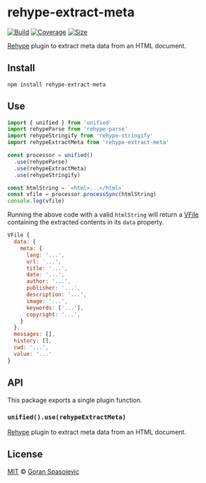 # rehype-extract-meta

[![Build][build-badge]][build]
[![Coverage][coverage-badge]][coverage]
[![Size][size-badge]][size]

[Rehype][rehype] plugin to extract meta data from an HTML document.

## Install

```
npm install rehype-extract-meta
```

## Use

```js
import { unified } from 'unified'
import rehypeParse from 'rehype-parse'
import rehypeStringify from 'rehype-stringify'
import rehypeExtractMeta from 'rehype-extract-meta'

const processor = unified()
  .use(rehypeParse)
  .use(rehypeExtractMeta)
  .use(rehypeStringify)

const htmlString = `<html>...</html>`
const vfile = processor.processSync(htmlString)
console.log(vfile)
```

Running the above code with a valid `htmlString` will return a [VFile][vfile] containing the extracted contents in its `data` property.

```js
VFile {
  data: {
    meta: {
      lang: '...',
      url: '...',
      title: '...',
      date: '...',
      author: '...',
      publisher: '...',
      description: '...',
      image: '...',
      keywords: ['...'],
      copyright: '...',
    }
  },
  messages: [],
  history: [],
  cwd: '...',
  value: '...'
}
```

## API

This package exports a single plugin function.

### `unified().use(rehypeExtractMeta)`

[Rehype][rehype] plugin to extract meta data from an HTML document.

## License

[MIT][license] © [Goran Spasojevic][author]

<!-- Definitions -->

[build-badge]: https://github.com/gorango/rehype-extract-meta/workflows/main/badge.svg
[build]: https://github.com/gorango/rehype-extract-meta/actions
[coverage-badge]: https://img.shields.io/codecov/c/github/gorango/rehype-extract-meta.svg
[coverage]: https://codecov.io/github/gorango/rehype-extract-meta
[size-badge]: https://badgen.net/packagephobia/publish/rehype-extract-meta
[size]: https://packagephobia.com/result?p=rehype-extract-meta
[rehype]: https://github.com/rehypejs/rehype
[vfile]: https://github.com/vfile/vfile
[fixtures]: https://github.com/gorango/rehype-extract-meta/tree/main/fixtures
[license]: license
[author]: https://github.com/gorango
